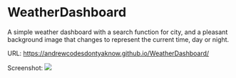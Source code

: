 # WeatherDashboard
A simple weather dashboard with a search function for city, and a pleasant background image that changes to represent the current time, day or night.


URL: https://andrewcodesdontyaknow.github.io/WeatherDashboard/


Screenshot:
<img src="/Users/andrewsmith/Desktop/WeatherDashboard_screenshot.png">
